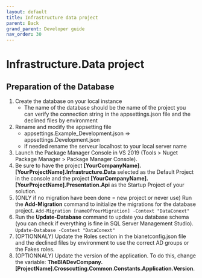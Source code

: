 ```yaml
---
layout: default
title: Infrastructure data project
parent: Back
grand_parent: Developer guide
nav_order: 30
---
```

# Infrastructure.Data project

## Preparation of the Database

1. Create the database on your local instance
    - The name of the database should be the name of the project you can verify the connection string in the appsettings.json file and the declined files by environment
2. Rename and modify the appsetting file
    - appsettings.Example_Development.json => appsettings.Development.json
    - if needed rename the serveur localhost to your local server name
3. Launch the Package Manager Console in VS 2019 (Tools > Nuget Package Manager > Package Manager Console).
4. Be sure to have the project **[YourCompanyName].[YourProjectName].Infrastructure.Data** selected as the Default Project in the console and the project **[YourCompanyName].[YourProjectName].Presentation.Api** as the Startup Project of your solution.
5. (ONLY if no migration have been done = new project or never use) Run the **Add-Migration** command to initialize the migrations for the database project. `Add-Migration [nameOfYourMigration] -Context "DataConext"`
6. Run the **Update-Database** command to update you database schema (you can check if everything is fine in SQL Server Management Studio).  `Update-Database -Context "DataConext"`
7. (OPTIONNALY) Update the Roles section in the bianetconfig.json file and the declined files by environment to use the correct AD groups or the Fakes roles.
8. (OPTIONNALY) Update the version of the application. To do this, change the variable: **TheBIADevCompany.[ProjectName].Crosscutting.Common.Constants.Application.Version**.
